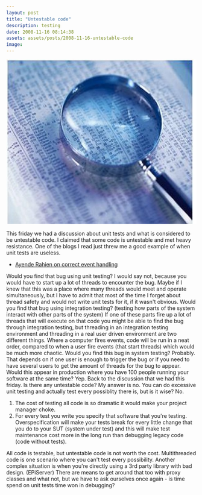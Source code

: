 ```yaml
---
layout: post
title: "Untestable code"
description: testing
date: 2008-11-16 08:14:38
assets: assets/posts/2008-11-16-untestable-code
image: 
---
```


![Testing](/assets/posts/2008-11-16-untestable-code/sw_testing.jpg)

This friday we had a discussion about unit tests and what is considered to be untestable code. I claimed that some code is untestable and met heavy resistance.  One of the blogs I read just threw me a good example of when unit tests are useless.

* [Ayende Rahien on correct event handling](http://ayende.com/Blog/archive/2008/11/16/correct-event-handling.aspx "Ayende Rahien - Correct event handling")

Would you find that bug using unit testing? I would say not, because you would have to start up a lot of threads to encounter the bug. Maybe if I knew that this was a place where many threads would meet and operate simultaneously, but I have to admit that most of the time I forget about thread safety and would not write unit tests for it, if it wasn't obvious.  Would you find that bug using integration testing? (testing how parts of the system interact with other parts of the system) If one of these parts fire up a lot of threads that will execute on that code you might be able to find the bug through integration testing, but threading in an integration testing environment and threading in a real user driven environment are two different things. Where a computer fires events, code will be run in a neat order, compared to when a user fire events (that start threads) which would be much more chaotic.  Would you find this bug in system testing? Probably. That depends on if one user is enough to trigger the bug or if you need to have several users to get the amount of threads for the bug to appear.  Would this appear in production where you have 100 people running your software at the same time? Yep.  Back to the discussion that we had this friday. Is there any untestable code? My answer is no. You can do excessive unit testing and actually test every possiblity there is, but is it wise? No.

1. The cost of testing all code is so dramatic it would make your project manager choke.
2. For every test you write you specify that software that you're testing. Overspecification will make your tests break for every little change that you do to your SUT (system under test) and this will make test maintenance cost more in the long run than debugging legacy code (code without tests).

All code is testable, but untestable code is not worth the cost. Multithreaded code is one scenario where you can't test every possibility. Another complex situation is when you're directly using a 3rd party library with bad design. (EPiServer) There are means to get around that too with proxy classes and what not, but we have to ask ourselves once again - is time spend on unit tests time won in debugging?
